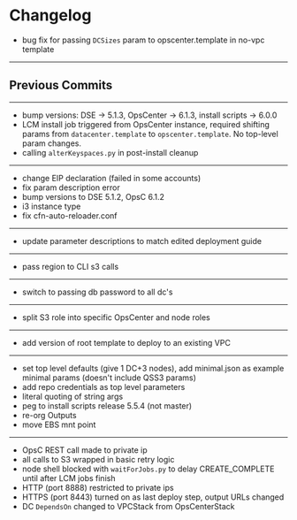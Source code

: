 # Changelog

- bug fix for passing `DCSizes` param to opscenter.template in no-vpc template
---
## Previous Commits
---
- bump versions: DSE -> 5.1.3, OpsCenter -> 6.1.3, install scripts -> 6.0.0
- LCM install job triggered from OpsCenter instance, required shifting params
from `datacenter.template` to `opscenter.template`. No top-level param changes.
- calling `alterKeyspaces.py` in post-install cleanup
---
- change EIP declaration (failed in some accounts)
- fix param description error
- bump versions to DSE 5.1.2, OpsC 6.1.2
- i3 instance type
- fix cfn-auto-reloader.conf
---
- update parameter descriptions to match edited deployment guide
---
- pass region to CLI s3 calls
---
- switch to passing db password to all dc's
---
- split S3 role into specific OpsCenter and node roles
---
- add version of root template to deploy to an existing VPC
---
- set top level defaults (give 1 DC+3 nodes), add minimal.json as example minimal params
(doesn't include QSS3 params)
- add repo credentials as top level parameters
- literal quoting of string args
- peg to install scripts release 5.5.4 (not master)
- re-org Outputs
- move EBS mnt point
---
- OpsC REST call made to private ip
- all calls to S3 wrapped in basic retry logic
- node shell blocked with `waitForJobs.py` to delay CREATE_COMPLETE until after LCM jobs finish
- HTTP (port 8888) restricted to private ips
- HTTPS (port 8443) turned on as last deploy step, output URLs changed
- DC `DependsOn` changed to VPCStack from OpsCenterStack
